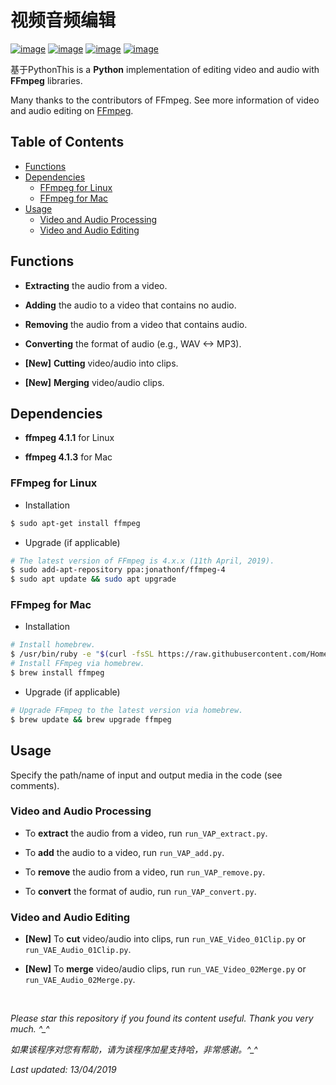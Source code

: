 # 视频音频编辑

[![image](https://img.shields.io/badge/license-MIT-green.svg)](https://github.com/HeZhang1994/video-audio-editing/blob/master/LICENSE)
[![image](https://img.shields.io/badge/python-3.7-blue.svg)]()
[![image](https://img.shields.io/badge/status-stable-brightgreen.svg)]()
[![image](https://img.shields.io/badge/build-passing-brightgreen.svg)]()

基于PythonThis is a **Python** implementation of editing video and audio with **FFmpeg** libraries.

Many thanks to the contributors of FFmpeg. See more information of video and audio editing on [FFmpeg](https://www.ffmpeg.org/).

## Table of Contents

- [Functions](#functions)
- [Dependencies](#dependencies)
  - [FFmpeg for Linux](#ffmpeg-for-linux)
  - [FFmpeg for Mac](#ffmpeg-for-mac)
- [Usage](#usage)
  - [Video and Audio Processing](#video-and-audio-processing)
  - [Video and Audio Editing](#video-and-audio-editing)

## Functions

- **Extracting** the audio from a video.

- **Adding** the audio to a video that contains no audio.

- **Removing** the audio from a video that contains audio.

- **Converting** the format of audio (e.g., WAV <-> MP3).

- **[New]** **Cutting** video/audio into clips.

- **[New]** **Merging** video/audio clips.

## Dependencies

* __ffmpeg 4.1.1__ for Linux

* __ffmpeg 4.1.3__ for Mac

### FFmpeg for Linux

* Installation
```bash
$ sudo apt-get install ffmpeg
```

* Upgrade (if applicable)
```bash
# The latest version of FFmpeg is 4.x.x (11th April, 2019).
$ sudo add-apt-repository ppa:jonathonf/ffmpeg-4
$ sudo apt update && sudo apt upgrade
```

### FFmpeg for Mac

* Installation
```bash
# Install homebrew.
$ /usr/bin/ruby -e "$(curl -fsSL https://raw.githubusercontent.com/Homebrew/install/master/install)"
# Install FFmpeg via homebrew.
$ brew install ffmpeg
```

* Upgrade (if applicable)
```bash
# Upgrade FFmpeg to the latest version via homebrew.
$ brew update && brew upgrade ffmpeg
```

## Usage

Specify the path/name of input and output media in the code (see comments).

### Video and Audio Processing

- To **extract** the audio from a video, run `run_VAP_extract.py`.

- To **add** the audio to a video, run `run_VAP_add.py`.

- To **remove** the audio from a video, run `run_VAP_remove.py`.

- To **convert** the format of audio, run `run_VAP_convert.py`.

### Video and Audio Editing

- **[New]** To **cut** video/audio into clips, run `run_VAE_Video_01Clip.py` or `run_VAE_Audio_01Clip.py`.

- **[New]** To **merge** video/audio clips, run `run_VAE_Video_02Merge.py` or `run_VAE_Audio_02Merge.py`.

<br>

<i>Please star this repository if you found its content useful. Thank you very much. ^_^</i>

<i>如果该程序对您有帮助，请为该程序加星支持哈，非常感谢。^_^</i>

<i>Last updated: 13/04/2019</i>
